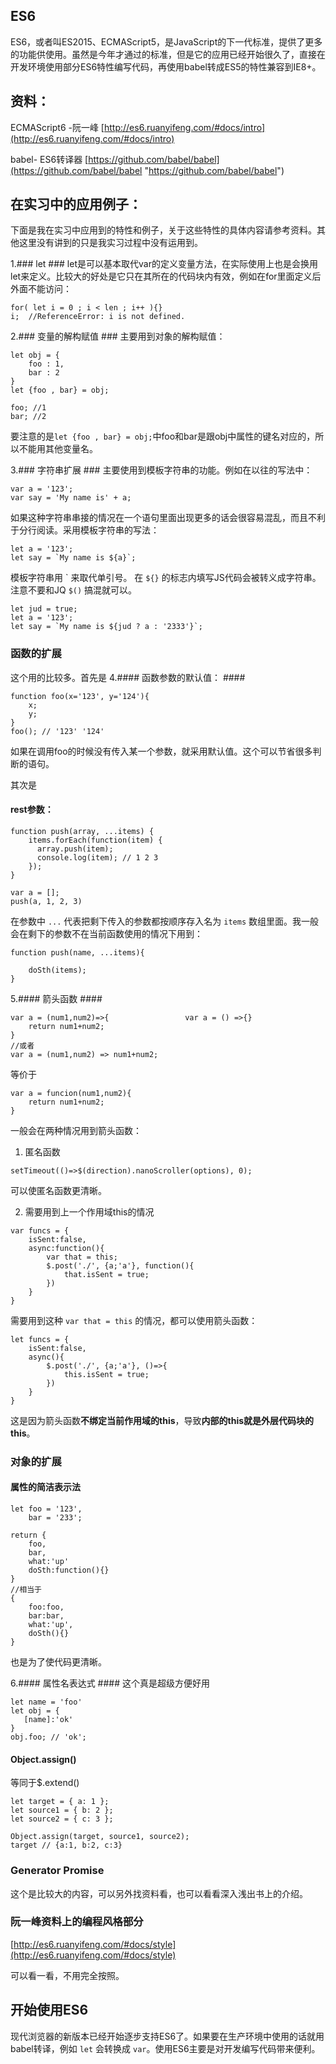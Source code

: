 ﻿## ES6 ##
ES6，或者叫ES2015、ECMAScript5，是JavaScript的下一代标准，提供了更多的功能供使用。虽然是今年才通过的标准，但是它的应用已经开始很久了，直接在开发环境使用部分ES6特性编写代码，再使用babel转成ES5的特性兼容到IE8+。

## 资料： ##
ECMAScript6 -阮一峰
[http://es6.ruanyifeng.com/#docs/intro](http://es6.ruanyifeng.com/#docs/intro)


babel- ES6转译器
[https://github.com/babel/babel](https://github.com/babel/babel "https://github.com/babel/babel")

## 在实习中的应用例子： ##
下面是我在实习中应用到的特性和例子，关于这些特性的具体内容请参考资料。其他这里没有讲到的只是我实习过程中没有运用到。

1.### let ###
let是可以基本取代var的定义变量方法，在实际使用上也是会换用let来定义。比较大的好处是它只在其所在的代码块内有效，例如在for里面定义后外面不能访问：
```
for( let i = 0 ; i < len ; i++ ){}
i;  //ReferenceError: i is not defined.
```

2.### 变量的解构赋值 ###
主要用到对象的解构赋值：

```
let obj = {
    foo : 1,
    bar : 2
}
let {foo , bar} = obj;

foo; //1
bar; //2
```

要注意的是`let {foo , bar} = obj;`中foo和bar是跟obj中属性的键名对应的，所以不能用其他变量名。

3.### 字符串扩展 ###
主要使用到模板字符串的功能。例如在以往的写法中：

```
var a = '123';
var say = 'My name is' + a;
```
如果这种字符串串接的情况在一个语句里面出现更多的话会很容易混乱，而且不利于分行阅读。采用模板字符串的写法：

```
let a = '123';
let say = `My name is ${a}`;
```

模板字符串用 \` 来取代单引号。
在 `${}` 的标志内填写JS代码会被转义成字符串。注意不要和JQ `$()` 搞混就可以。

```
let jud = true;
let a = '123';
let say = `My name is ${jud ? a : '2333'}`;
``` 

### 函数的扩展 ###
这个用的比较多。首先是
4.#### 函数参数的默认值： ####

```
function foo(x='123', y='124'){
    x;
    y;
}
foo(); // '123' '124'
```

如果在调用foo的时候没有传入某一个参数，就采用默认值。这个可以节省很多判断的语句。

其次是
#### rest参数： ####

```
function push(array, ...items) {
    items.forEach(function(item) {
      array.push(item);
      console.log(item); // 1 2 3
    });
}

var a = [];
push(a, 1, 2, 3)

```

在参数中 `...` 代表把剩下传入的参数都按顺序存入名为 `items` 数组里面。我一般会在剩下的参数不在当前函数使用的情况下用到：

```
function push(name, ...items){

    doSth(items);
}

```

5.#### 箭头函数 ####

```
var a = (num1,num2)=>{                 var a = () =>{}
    return num1+num2;
}
//或者
var a = (num1,num2) => num1+num2;

```
等价于

```
var a = funcion(num1,num2){
    return num1+num2;
}
```

一般会在两种情况用到箭头函数：
1. 匿名函数

```
setTimeout(()=>$(direction).nanoScroller(options), 0);
```

可以使匿名函数更清晰。

2. 需要用到上一个作用域this的情况

```
var funcs = {
    isSent:false,
    async:function(){
        var that = this;
        $.post('./', {a;'a'}, function(){
            that.isSent = true;
        })
    }
}

```
需要用到这种 `var that = this` 的情况，都可以使用箭头函数：

```
let funcs = {
    isSent:false,
    async(){
        $.post('./', {a;'a'}, ()=>{
            this.isSent = true;
        })
    }
}

```

这是因为箭头函数**不绑定当前作用域的this**，导致**内部的this就是外层代码块的this**。

### 对象的扩展 ###

#### 属性的简洁表示法 ####

```
let foo = '123',
    bar = '233';

return {
    foo,
    bar,
    what:'up'
    doSth:function(){}
}
//相当于
{
    foo:foo,
    bar:bar,
    what:'up',
    doSth(){}
}
```

也是为了使代码更清晰。

6.#### 属性名表达式 ####
这个真是超级方便好用

```
let name = 'foo'
let obj = {
   [name]:'ok'
}
obj.foo; // 'ok';
```

#### Object.assign() ####

等同于$.extend()

```
let target = { a: 1 };
let source1 = { b: 2 };
let source2 = { c: 3 };

Object.assign(target, source1, source2);
target // {a:1, b:2, c:3}
```

### Generator Promise ###

这个是比较大的内容，可以另外找资料看，也可以看看深入浅出书上的介绍。

### 阮一峰资料上的编程风格部分 ###

[http://es6.ruanyifeng.com/#docs/style](http://es6.ruanyifeng.com/#docs/style)

可以看一看，不用完全按照。

## 开始使用ES6 ##

现代浏览器的新版本已经开始逐步支持ES6了。如果要在生产环境中使用的话就用babel转译，例如 `let` 会转换成 `var`。使用ES6主要是对开发编写代码带来便利。






